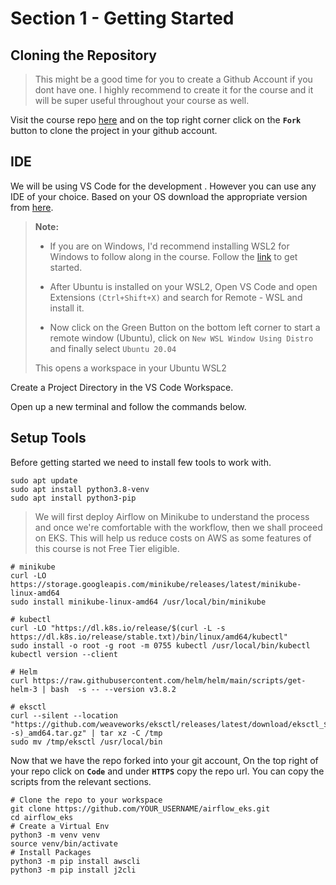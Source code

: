# Section 1 - Getting Started

## Cloning the Repository
>This might be a good time for you to create a Github Account if you dont have one. I highly recommend to create it for the course and it will be super useful throughout your course as well.

Visit the course repo [here](https://github.com/caxefaizan/airflow_eks) and on the top right corner click on the **`Fork`** button to clone the project in your github account.

## IDE
We will be using VS Code for the development . However you can use any IDE of your choice.
Based on your OS download the appropriate version from [here](https://code.visualstudio.com/download).

>**Note:** 
>
>* If you are on Windows, I'd recommend installing WSL2 for Windows to follow along in the course. Follow the [link](https://ubuntu.com/tutorials/install-ubuntu-on-wsl2-on-windows-10#1-overview) to get started.
>
>* After Ubuntu is installed on your WSL2, Open VS Code and open Extensions `(Ctrl+Shift+X)` and search for Remote - WSL and install it.
>
>* Now click on the Green Button on the bottom left corner to start a remote window (Ubuntu), click on `New WSL Window Using Distro` and finally select `Ubuntu 20.04`
>
>This opens a workspace in your Ubuntu WSL2

Create a Project Directory in the VS Code Workspace.

Open up a new terminal and follow the commands below.
## Setup Tools
Before getting started we need to install few tools to work with.
```
sudo apt update
sudo apt install python3.8-venv
sudo apt install python3-pip
```

> We will first deploy Airflow on Minikube to understand the process and once we're comfortable with the workflow, then we shall proceed on EKS. This will help us reduce costs on AWS as some features of this course is not Free Tier eligible.
```
# minikube
curl -LO https://storage.googleapis.com/minikube/releases/latest/minikube-linux-amd64
sudo install minikube-linux-amd64 /usr/local/bin/minikube
```
```
# kubectl
curl -LO "https://dl.k8s.io/release/$(curl -L -s https://dl.k8s.io/release/stable.txt)/bin/linux/amd64/kubectl"
sudo install -o root -g root -m 0755 kubectl /usr/local/bin/kubectl
kubectl version --client
```
```
# Helm
curl https://raw.githubusercontent.com/helm/helm/main/scripts/get-helm-3 | bash  -s -- --version v3.8.2
```
```
# eksctl
curl --silent --location "https://github.com/weaveworks/eksctl/releases/latest/download/eksctl_$(uname -s)_amd64.tar.gz" | tar xz -C /tmp
sudo mv /tmp/eksctl /usr/local/bin
```
Now that we have the repo forked into your git account, On the top right of your repo click on **`Code`** and under **`HTTPS`** copy the repo url. You can copy the scripts from the relevant sections.
```
# Clone the repo to your workspace
git clone https://github.com/YOUR_USERNAME/airflow_eks.git
cd airflow_eks
# Create a Virtual Env
python3 -m venv venv
source venv/bin/activate
# Install Packages
python3 -m pip install awscli
python3 -m pip install j2cli
```

